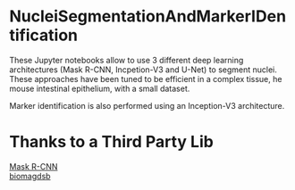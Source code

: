 # NucleiSegmentationAndMarkerIDentification

These Jupyter notebooks allow to use 3 different deep learning architectures (Mask R-CNN, Incpetion-V3 and U-Net) to segment nuclei. These approaches have been tuned to be efficient in a complex tissue, he mouse intestinal epithelium, with a small dataset.

Marker identification is also performed using an Inception-V3 architecture.

# Thanks to a Third Party Lib
[Mask R-CNN](https://github.com/matterport/Mask_RCNN) <br>
[biomagdsb](https://github.com/spreka/biomagdsb)
